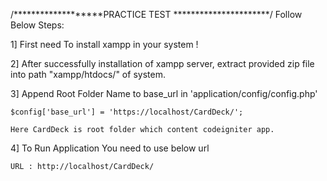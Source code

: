 /*******************PRACTICE TEST **********************/
 Follow Below Steps:

1] First need To install xampp in your system !

2] After  successfully installation of xampp server, extract provided zip file into path  "xampp/htdocs/" of system.

3] Append Root Folder Name to base_url in 'application/config/config.php'

	$config['base_url'] = 'https://localhost/CardDeck/';

	Here CardDeck is root folder which content codeigniter app. 
4] To Run Application You need to use below url

	URL : http://localhost/CardDeck/

